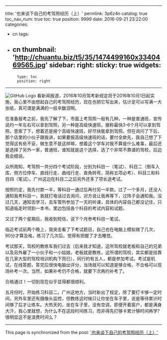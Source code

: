 
---
title: '也来谈下自己的考驾照经历（上）'
permlink: 3p6z4n
catalog: true
toc_nav_num: true
toc: true
position: 9999
date: 2016-09-21 23:22:00
categories:
- cn
tags:
- cn
thumbnail: 'http://chuantu.biz/t5/35/1474499160x3340469565.jpg'
sidebar:
    right:
        sticky: true
widgets:
    -
        type: toc
        position: right
---


![GitHub Logo](http://chuantu.biz/t5/35/1474499160x3340469565.jpg)
  看新闻报道，2016年10月驾考新规定将于2016年10月1日起实施，我心里不由想起自己的考驾照经历，现在也把它写出来，估计足可以写满一大张纸，真可谓是满满的一纸辛酸泪啊。

  在准备报考之前，我先了解了下，市面上考驾照一般有几种，一种是普通班，宣传说约一年左右可以拿到驾照，另一种是高级快速班，据称最快3-6个月可以拿到驾照，思索了下，想着还是报个高级快速班，好尽快能拿到驾照。但在询问了下后，那个店里的小伙子跟我讲，如果要报高级快速班的话，要付全款先，我自己想了下觉得这有些不妥，做生意不是这样嘛，想着这个学车对我不算是什么难事，最后还是选择了另外一家，普通班，谁知就是这个选择，选了个非常不靠谱的驾校，后边我会细说。

 众所周知，考驾照一共分四个考试阶段，分别为科目一（笔试）、科目二（倒车入库、侧方位停车、直线行走、曲线行走、直角转弯，简称五项必考）、科目三和科目四（笔试）。广州这边在科目二之后另外还多了项长途考试。

  按照约定，我先付款一半，等科目一通过后再付另一半款。过了一个多月，还没人通知我考科目一，我就打电话过去询问，对方说让我再等下，过阵子会通知我。没过几天，通知去学习，去车管所参加了一天的听课，具体的内容自己都没记住，只知道临走时领到一本书，里边包括各个科目的考试内容和试题。

  又过了两个星期后，我收到短信，说下个月参考科目一笔试。

  临近考试前两个晚上，我突击看了下考试题目，自己也在电脑上模拟做了几次，90分才算及格，练习了几次后，觉得有把握了才去睡觉。

  考试那天，驾校的教练车我们过去（后来我才知道，这所驾校就老板和自己的兄弟以及另外雇了一小伙子和一小姑娘，老板就是教练，这所谓的驾校，其实都是挂靠在几家大型的驾校培训机构下而已），同行的有五人，都是参加考试。考试是机试，在线答题，答完后很快电脑出评分，当场就可以知道是够合格，不合格可以现场补考一次。当然，如果补考仍不合格，就要下次再约补考了。

  合格通过！一切到现在似乎显得都很顺利。

  五月份时，开始练习科目二。广州这地方，当时新出了规定，除了要打卡够一定时间，另外车里还有摄像头监控，但教练这时候只让你坐在车子里，说是等待累计时间够了后才让练车。大热天的，坐在车子里，没有空调，即便开着窗户，都是满身大汗，我心里就想，为什么不在这段时间练习，而非得先打够卡累计够时间再学?很明显这不是浪费时间么？

- - -

This page is synchronized from the post: ['也来谈下自己的考驾照经历（上）'](https://steemit.com/@rivalhw/3p6z4n)
